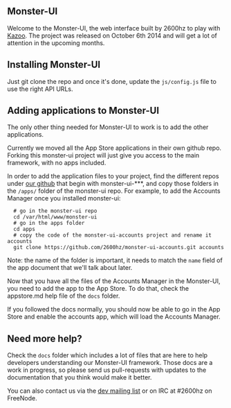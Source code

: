 ## Monster-UI
Welcome to the Monster-UI, the web interface built by 2600hz to play with [Kazoo](http://github.com/2600hz/kazoo). The project was released on October 6th 2014 and will get a lot of attention in the upcoming months.

## Installing Monster-UI
Just git clone the repo and once it's done, update the `js/config.js` file to use the right API URLs.

## Adding applications to Monster-UI
The only other thing needed for Monster-UI to work is to add the other applications. 

Currently we moved all the App Store applications in their own github repo. Forking this monster-ui project will just give you access to the main framework, with no apps included. 

In order to add the application files to your project, find the different repos under [our github](http://github.com/2600hz) that begin with monster-ui-***, and copy those folders in the `/apps/` folder of the monster-ui repo. For example, to add the Accounts Manager once you installed monster-ui:

```
  # go in the monster-ui repo
  cd /var/html/www/monster-ui
  # go in the apps folder
  cd apps
  # copy the code of the monster-ui-accounts project and rename it accounts
  git clone https://github.com/2600hz/monster-ui-accounts.git accounts
```

Note: the name of the folder is important, it needs to match the `name` field of the app document that we'll talk about later.

Now that you have all the files of the Accounts Manager in the Monster-UI, you need to add the app to the App Store. To do that, check the appstore.md help file of the `docs` folder.

If you followed the docs normally, you should now be able to go in the App Store and enable the accounts app, which will load the Accounts Manager. 

## Need more help?
Check the `docs` folder which includes a lot of files that are here to help developers understanding our Monster-UI framework. Those docs are a work in progress, so please send us pull-requests with updates to the documentation that you think would make it better.

You can also contact us via the [dev mailing list](https://groups.google.com/forum/?fromgroups#!forum/2600hz-dev) or on IRC at #2600hz on FreeNode. 



